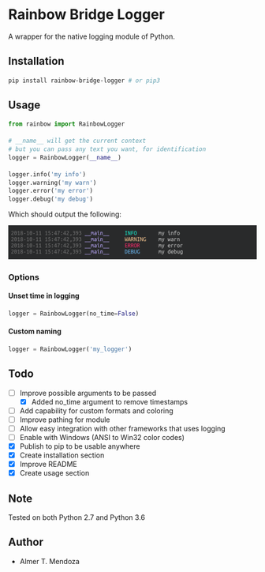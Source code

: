 # Rainbow Bridge Logger

A wrapper for the native logging module of Python.

## Installation

```sh
pip install rainbow-bridge-logger # or pip3
```

## Usage

```python
from rainbow import RainbowLogger

# __name__ will get the current context
# but you can pass any text you want, for identification
logger = RainbowLogger(__name__)

logger.info('my info')
logger.warning('my warn')
logger.error('my error')
logger.debug('my debug')
```

Which should output the following:

![Output for logger](/res/rainbow-logger-output.png)


### Options

#### Unset time in logging

```python
logger = RainbowLogger(no_time=False)
```

#### Custom naming

```python
logger = RainbowLogger('my_logger')
```

## Todo

- [ ] Improve possible arguments to be passed
  - [x] Added no_time argument to remove timestamps
- [ ] Add capability for custom formats and coloring
- [ ] Improve pathing for module
- [ ] Allow easy integration with other frameworks that uses logging
- [ ] Enable with Windows (ANSI to Win32 color codes)
- [x] Publish to pip to be usable anywhere
- [x] Create installation section
- [x] Improve README
- [x] Create usage section

## Note

Tested on both Python 2.7 and Python 3.6

## Author

- Almer T. Mendoza
